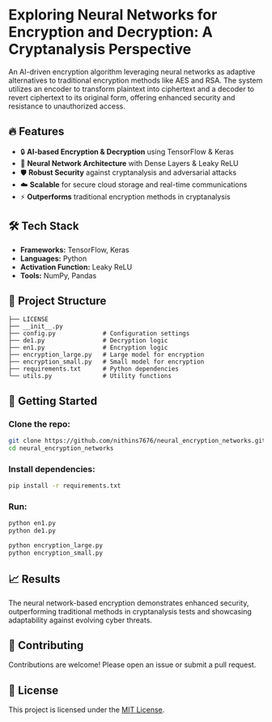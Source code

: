 # Exploring Neural Networks for Encryption and Decryption: A Cryptanalysis Perspective

An AI-driven encryption algorithm leveraging neural networks as adaptive alternatives to traditional encryption methods like AES and RSA. The system utilizes an encoder to transform plaintext into ciphertext and a decoder to revert ciphertext to its original form, offering enhanced security and resistance to unauthorized access.

## 🔥 Features

- 🔒 **AI-based Encryption & Decryption** using TensorFlow & Keras
- 🧠 **Neural Network Architecture** with Dense Layers & Leaky ReLU
- 🛡 **Robust Security** against cryptanalysis and adversarial attacks
- ☁️ **Scalable** for secure cloud storage and real-time communications
- ⚡ **Outperforms** traditional encryption methods in cryptanalysis

## 🛠 Tech Stack

- **Frameworks:** TensorFlow, Keras
- **Languages:** Python
- **Activation Function:** Leaky ReLU
- **Tools:** NumPy, Pandas

## 📂 Project Structure

```
├── LICENSE
├── __init__.py
├── config.py             # Configuration settings
├── de1.py                # Decryption logic
├── en1.py                # Encryption logic
├── encryption_large.py   # Large model for encryption
├── encryption_small.py   # Small model for encryption
├── requirements.txt      # Python dependencies
└── utils.py              # Utility functions
```

## 🚀 Getting Started

### Clone the repo:

```bash
git clone https://github.com/nithins7676/neural_encryption_networks.git
cd neural_encryption_networks
```

### Install dependencies:

```bash
pip install -r requirements.txt
```

### Run:

```bash
python en1.py
python de1.py

python encryption_large.py
python encryption_small.py
```

## 📈 Results

The neural network-based encryption demonstrates enhanced security, outperforming traditional methods in cryptanalysis tests and showcasing adaptability against evolving cyber threats.

## 🤝 Contributing

Contributions are welcome! Please open an issue or submit a pull request.

## 📄 License

This project is licensed under the [MIT License](./LICENSE).

